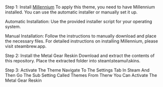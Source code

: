 Step 1: Install [Millennium](https://steambrew.app/)
To apply this theme, you need to have Millennium installed. You can use the automatic installer or manually set it up.

Automatic Installation: Use the provided installer script for your operating system.

Manual Installation: Follow the instructions to manually download and place the necessary files.
For detailed instructions on installing Millennium, please visit steambrew.app.

Step 2: Install the Metal Gear Reskin
Download and extract the contents of this repository.
Place the extracted folder into steam\steamui\skins.

Step 3: Activate The Theme Navigate To The Settings Tab In Steam And Then Go The Sub Setting Called Themes
From Therw You Can Activate The Metal Gear Reskin
